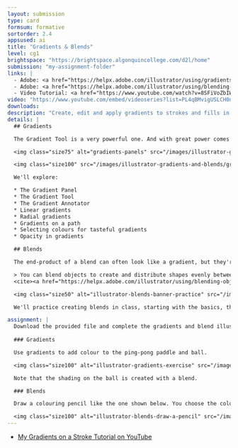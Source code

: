 ```yaml
---
layout: submission
type: card
formsum: formative
sortorder: 2.4
appsused: ai
title: "Gradients & Blends"
level: cg1
brightspace: "https://brightspace.algonquincollege.com/d2l/home"
submission: "my-assignment-folder"
links: |
  - Adobe: <a href="https://helpx.adobe.com/illustrator/using/gradients.html" target="_blank" title="Apply & Edit Gradients">Apply & Edit Gradients</a>
  - Adobe: <a href="https://helpx.adobe.com/illustrator/using/blending-objects.html" target="_blank" title="Blend Objects">Blend Objects</a>
  - Video Tutorial: <a href="https://www.youtube.com/watch?v=8SFiVoZbIW8" target="_blank" title="Gradients on a Stroke">Gradients on a Stroke</a>
video: "https://www.youtube.com/embed/videoseries?list=PL4qBMvigUSLCH0nGq1ZceFuwNCRRUxB3E"
downloads:
description: "Create, edit and apply gradients to strokes and fills in Adobe Illustrator."
details: |
  ## Gradients

  The Gradient Tool is a very powerful one. And with great power comes great responsibility. We'll learn to wield it like a true Jedi Master. The danger here is to create muddy colour transitions between our gradient stops. We'll build a drawing of a pencil using gradients in class. Once you're done, you'll possess secrets of the Gradient Tool.

  <img class="size75" alt="gradients-panels" src="/images/illustrator-gradients-and-blends/gradients-panel.jpg">

  <img class="size100" src="/images/illustrator-gradients-and-blends/gradients-pencil.jpg" alt="gradients-pencil">

  We'll explore:

  * The Gradient Panel
  * The Gradient Tool
  * The Gradient Annotator
  * Linear gradients
  * Radial gradients
  * Gradients on a path
  * Selecting colours for tasteful gradients
  * Opacity in gradients

  ## Blends

  The end-product of a blend can often look like a gradient, but they're much more versatile.

  > You can blend objects to create and distribute shapes evenly between two objects. You can also blend between two open paths to create a smooth transition between objects, or you can combine blends of colors and objects to create color transitions in the shape of a particular object.
  <cite><a href="https://helpx.adobe.com/illustrator/using/blending-objects.html" target="_blank" title="Adobe: Blends">Adobe</a></cite>

  <img class="size50" alt="illustrator-blends-banner-practice" src="/images/illustrator-gradients-and-blends/illustrator-blends-banner-practice.jpg">

  We'll practice creating blends in class, starting with the basics, then move on to more advanced techniques. We'll draw a banner like this one, which contains a number of blends. Some are masked. Some are not. They're all stacked to create this wonderful graphic.

assignment: |
  Download the provided file and complete the gradients and blend illustrations as directed below.
  
  ### Gradients

  Use gradients to add colour to the ping-pong paddle and ball.

  <img class="size100" alt="illustrator-gradients-exercise" src="/images/illustrator-gradients-and-blends/illustrator-gradients-exercise.jpg">

  Note that the shading on the ball is created with a blend.

  ### Blends

  Draw a colouring pencil like the one shown below. You choose the colour of the pencil. These are the steps.

  <img class="size100" alt="illustrator-blends-draw-a-pencil" src="/images/illustrator-gradients-and-blends/illustrator-blends-draw-a-pencil.jpg">
---
```

  * [My Gradients on a Stroke Tutorial on YouTube](https://www.youtube.com/watch?v=8SFiVoZbIW8)

